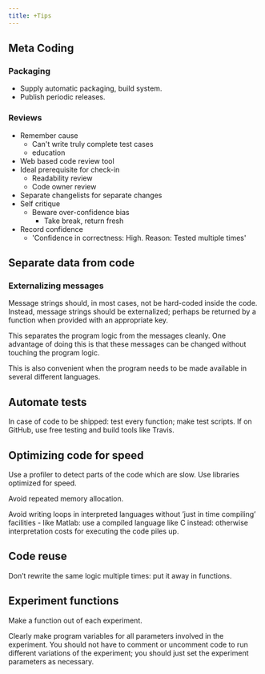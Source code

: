 ```yaml
---
title: +Tips
---
```


## Meta Coding
### Packaging
- Supply automatic packaging, build system.
- Publish periodic releases.

### Reviews
- Remember cause
  - Can't write truly complete test cases
  - education
- Web based code review tool
- Ideal prerequisite for check-in
  - Readability review
  - Code owner review
- Separate changelists for separate changes
- Self critique
  - Beware over-confidence bias
    - Take break, return fresh
- Record confidence
  - 'Confidence in correctness: High. Reason: Tested multiple times'

## Separate data from code
### Externalizing messages

Message strings should, in most cases, not be hard-coded inside the code. Instead, message strings should be externalized; perhaps be returned by a function when provided with an appropriate key.

This separates the program logic from the messages cleanly. One advantage of doing this is that these messages can be changed without touching the program logic.

This is also convenient when the program needs to be made available in several different languages.

## Automate tests

In case of code to be shipped: test every function; make test scripts. If on GitHub, use free testing and build tools like Travis.

## Optimizing code for speed

Use a profiler to detect parts of the code which are slow. Use libraries optimized for speed.

Avoid repeated memory allocation.

Avoid writing loops in interpreted languages without ’just in time compiling’ facilities - like Matlab: use a compiled language like C instead: otherwise interpretation costs for executing the code piles up.

## Code reuse
Don’t rewrite the same logic multiple times: put it away in functions.

## Experiment functions

Make a function out of each experiment.

Clearly make program variables for all parameters involved in the experiment. You should not have to comment or uncomment code to run different variations of the experiment; you should just set the experiment parameters as necessary.
